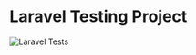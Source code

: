 # Laravel Testing Project

![Laravel Tests](https://github.com/USERNAME/REPO/actions/workflows/laravel-tests.yml/badge.svg)
